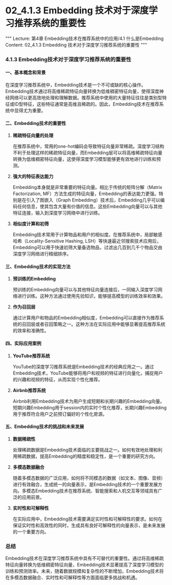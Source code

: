 # 02_4.1.3 Embedding 技术对于深度学习推荐系统的重要性

"""
Lecture: 第4章 Embedding技术在推荐系统中的应用/4.1 什么是Embedding
Content: 02_4.1.3 Embedding 技术对于深度学习推荐系统的重要性
"""

### 4.1.3 Embedding技术对于深度学习推荐系统的重要性

#### 一、基本概念和背景

在深度学习推荐系统中，Embedding技术是一个不可或缺的核心操作。Embedding技术通过将高维稀疏特征向量转换为低维稠密特征向量，使得深度神经网络可以更高效地处理和理解数据。推荐系统中使用的大量特征往往是类别型特征或ID型特征，这些特征通常是高维且稀疏的。因此，Embedding技术在推荐系统中显得尤为重要。

#### 二、Embedding技术的重要性

1. **稀疏特征向量的处理**

   在推荐系统中，常用的one-hot编码会导致特征向量非常稀疏。深度学习结构不利于处理这样的稀疏特征向量，而Embedding层可以将高维稀疏特征向量转换为低维稠密特征向量，这使得深度学习模型能够更有效地进行训练和预测。

2. **强大的特征表达能力**

   Embedding本身就是非常重要的特征向量。相比于传统的矩阵分解（Matrix Factorization, MF）方法生成的特征向量，Embedding的表达能力更强。特别是在引入了图嵌入（Graph Embedding）技术后，Embedding几乎可以编码任何信息，使其包含大量有价值的信息。这些Embedding向量可以与其他特征连接，输入到深度学习网络中进行训练。

3. **相似度计算和初筛**

   Embedding技术常用于计算物品和用户的相似度。在推荐系统中，局部敏感哈希（Locality-Sensitive Hashing, LSH）等快速最近邻搜索技术应用后，Embedding可以用于快速初筛大量备选物品，过滤出几百到几千个物品交由深度学习网络进行精细排序。

#### 三、Embedding技术的实现方法

1. **预训练的Embedding**

   预训练的Embedding向量可以与其他特征向量连接后，一同输入深度学习网络进行训练。这种方法通过使用先验知识，能够提高模型的训练效率和效果。

2. **作为召回层**

   通过计算用户和物品的Embedding相似度，Embedding可以直接作为推荐系统的召回层或者召回策略之一。这种方法在实际应用中能够显著提高推荐系统的效率和准确性。

#### 四、实际应用案例

1. **YouTube推荐系统**

   YouTube的深度学习推荐系统是Embedding技术的经典应用之一。通过Embedding技术，YouTube能够将用户和视频的特征进行向量化，捕捉用户的兴趣和视频的特征，从而实现个性化推荐。

2. **Airbnb推荐系统**

   Airbnb利用Embedding技术为用户生成短期和长期兴趣的Embedding向量。短期兴趣Embedding用于session内的实时个性化推荐，长期兴趣Embedding用于推荐符合用户之前预订偏好的个性化房源。

#### 五、Embedding技术的挑战和未来发展

1. **数据稀疏性**

   处理稀疏数据是Embedding技术面临的主要挑战之一。如何有效地处理和利用稀疏数据，提高Embedding的精度和稳定性，是一个重要的研究方向。

2. **多模态数据融合**

   随着多模态数据的广泛应用，如何将不同模态的数据（如文本、图像、音频）进行有效融合，生成统一的向量表示，是Embedding技术的一个重要发展方向。多模态Embedding技术在推荐系统、智能搜索和人机交互等领域具有广泛的应用前景。

3. **实时性和可解释性**

   在实际应用中，Embedding技术需要满足实时性和可解释性的要求。如何在保证实时性和高效性的同时，生成具有良好可解释性的向量表示，是未来发展的一个重要方向。

### 总结

Embedding技术在深度学习推荐系统中具有不可替代的重要性。通过将高维稀疏特征向量转换为低维稠密特征向量，Embedding技术显著提高了深度学习模型的训练和预测效率。未来，随着数据规模和复杂性的不断增加，Embedding技术将在多模态数据融合、实时性和可解释性等方面面临更多挑战和机遇。
